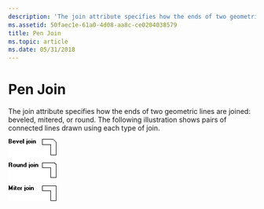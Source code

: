 ```yaml
---
description: 'The join attribute specifies how the ends of two geometric lines are joined: beveled, mitered, or round. The following illustration shows pairs of connected lines drawn using each type of join.'
ms.assetid: 50faec1e-61a0-4d08-aa8c-ce0204038579
title: Pen Join
ms.topic: article
ms.date: 05/31/2018
---
```


# Pen Join

The join attribute specifies how the ends of two geometric lines are joined: beveled, mitered, or round. The following illustration shows pairs of connected lines drawn using each type of join.

![illustration showing three pairs of lines joined at right angles; each pair demonstrates a different type of join](images/cspen-05.png)

 

 



